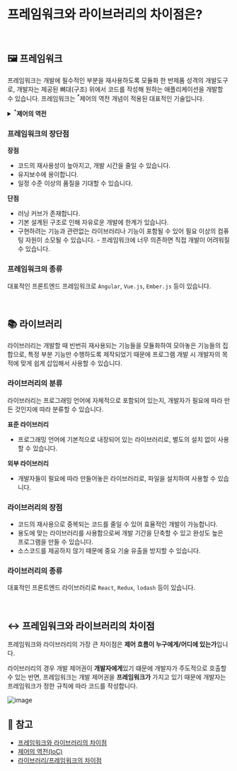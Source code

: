 # 프레임워크와 라이브러리의 차이점은?

<br />

## 🖼️ 프레임워크

프레임워크는 개발에 필수적인 부분을 재사용하도록 모듈화 한 반제품 성격의 개발도구로, 개발자는 제공된 뼈대(구조) 위에서 코드를 작성해 원하는 애플리케이션을 개발할 수 있습니다. 프레임워크는 <sup>*</sup>제어의 역전 개념이 적용된 대표적인 기술입니다.

<details>
  <summary><sup>*</sup><b>제어의 역전</b></summary>
  <br />
  <p>기존의 개발 방식에서 개발자가 직접 제어 흐름을 제어하는 것이 아니라, 외부의 프레임워크나 라이브러리가 제어 흐름을 대신하게 되는 것을 말합니다.</p>
</details>

### 프레임워크의 장단점

**장점**
- 코드의 재사용성이 높아지고, 개발 시간을 줄일 수 있습니다.
- 유지보수에 용이합니다.
- 일정 수준 이상의 품질을 기대할 수 있습니다.

**단점**
- 러닝 커브가 존재합니다.
- 기본 설계된 구조로 인해 자유로운 개발에 한계가 있습니다.
- 구현하려는 기능과 관련없는 라이브러리나 기능이 포함될 수 있어 필요 이상의 컴퓨팅 자원이 소모될 수 있습니다. - 프레임워크에 너무 의존하면 직접 개발이 어려워질 수 있습니다.

### 프레임워크의 종류

대표적인 프론트엔드 프레임워크로 `Angular`, `Vue.js`, `Ember.js` 등이 있습니다.

<br />

## 📚 라이브러리

라이브러리는 개발할 때 빈번히 재사용되는 기능들을 모듈화하여 모아놓은 기능들의 집합으로, 특정 부분 기능만 수행하도록 제작되었기 때문에 프로그램 개발 시 개발자의 목적에 맞게 쉽게 삽입해서 사용할 수 있습니다.

### 라이브러리의 분류

라이브러리는 프로그래밍 언어에 자체적으로 포함되어 있는지, 개발자가 필요에 따라 만든 것인지에 따라 분류할 수 있습니다.

**표준 라이브러리**

- 프로그래밍 언어에 기본적으로 내장되어 있는 라이브러리로, 별도의 설치 없이 사용할 수 있습니다.

**외부 라이브러리**
- 개발자들이 필요에 따라 만들어놓은 라이브러리로, 파일을 설치하여 사용할 수 있습니다.

### 라이브러리의 장점

- 코드의 재사용으로 중복되는 코드를 줄일 수 있어 효율적인 개발이 가능합니다.
- 용도에 맞는 라이브러리를 사용함으로써 개발 기간을 단축할 수 있고 완성도 높은 프로그램을 만들 수 있습니다.
- 소스코드를 제공하지 않기 때문에 중요 기술 유출을 방지할 수 있습니다.

### 라이브러리의 종류

대표적인 프론트엔드 라이브러리로 `React`, `Redux`, `lodash` 등이 있습니다.

<br />

## ↔️ 프레임워크와 라이브러리의 차이점

프레임워크와 라이브러리의 가장 큰 차이점은 **제어 흐름이 누구에게/어디에 있는가**입니다.

라이브러리의 경우 개발 제어권이 **개발자에게**있기 떄문에 개발자가 주도적으로 호출할 수 있는 반면, 프레임워크는 개발 제어권을 **프레임워크가** 가지고 있기 때문에 개발자는 프레임워크가 정한 규칙에 따라 코드를 작성합니다.

<img src="https://img1.daumcdn.net/thumb/R1280x0/?scode=mtistory2&fname=https%3A%2F%2Fblog.kakaocdn.net%2Fdn%2FMvJNW%2FbtsbPW6SKz0%2FFila5pTsw9XHi2Se76t3CK%2Fimg.png" alt="image" />

<br />

## 📖 참고

- [프레임워크와 라이브러리의 차이점](https://sharonprogress.tistory.com/169)
- [제어의 역전(IoC)](https://velog.io/@kwontae1313/%EC%A0%9C%EC%96%B4-%EC%97%AD%EC%A0%84IoC%EA%B3%BC-%EC%9D%98%EC%A1%B4%EC%84%B1-%EC%A3%BC%EC%9E%85DI)
- [라이브러리/프레임워크의 차이점](https://save-idea.tistory.com/19)
